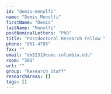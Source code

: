 ```yaml
---
id: "demis-menolfi"
name: "Demis Menolfi"
firstName: "Demis"
lastName: "Menolfi"
postNominalLetters: "PhD"
title: "Postdoctoral Research Fellow "
phone: "851-4785"
fax: ""
email: "dm3231@cumc.columbia.edu"
room: "501"
url: ""
group: "Research Staff"
researchAreas: []
tags: []
---
```

